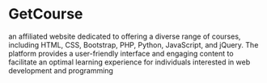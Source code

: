 # GetCourse
 an affiliated website dedicated to offering a diverse range of courses, including HTML, CSS, Bootstrap, PHP, Python, JavaScript, and jQuery. The platform provides a user-friendly interface and engaging content to facilitate an optimal learning experience for individuals interested in web development and programming
